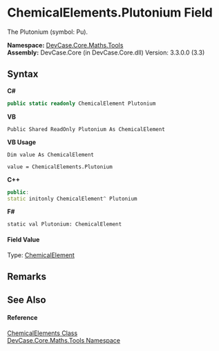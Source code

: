 # ChemicalElements.Plutonium Field
 

The Plutonium (symbol: Pu).

**Namespace:**&nbsp;<a href="N_DevCase_Core_Maths_Tools">DevCase.Core.Maths.Tools</a><br />**Assembly:**&nbsp;DevCase.Core (in DevCase.Core.dll) Version: 3.3.0.0 (3.3)

## Syntax

**C#**<br />
``` C#
public static readonly ChemicalElement Plutonium
```

**VB**<br />
``` VB
Public Shared ReadOnly Plutonium As ChemicalElement
```

**VB Usage**<br />
``` VB Usage
Dim value As ChemicalElement

value = ChemicalElements.Plutonium

```

**C++**<br />
``` C++
public:
static initonly ChemicalElement^ Plutonium
```

**F#**<br />
``` F#
static val Plutonium: ChemicalElement
```


#### Field Value
Type: <a href="T_DevCase_Core_Maths_ChemicalElement">ChemicalElement</a>

## Remarks


## See Also


#### Reference
<a href="T_DevCase_Core_Maths_Tools_ChemicalElements">ChemicalElements Class</a><br /><a href="N_DevCase_Core_Maths_Tools">DevCase.Core.Maths.Tools Namespace</a><br />